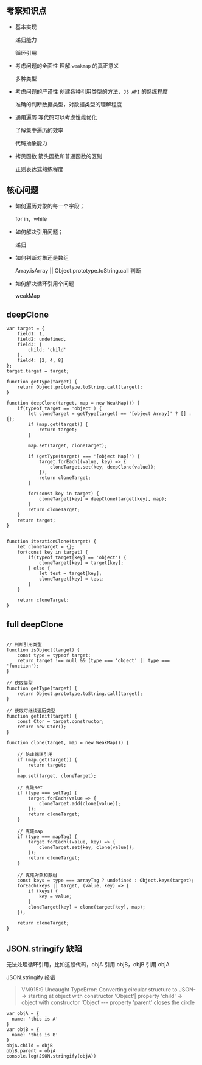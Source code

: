 ## 考察知识点

-   基本实现

    递归能力

    循环引用

-   考虑问题的全面性
    理解 `weakmap` 的真正意义

    多种类型

-   考虑问题的严谨性
    创建各种引用类型的方法，`JS API` 的熟练程度

    准确的判断数据类型，对数据类型的理解程度

-   通用遍历
    写代码可以考虑性能优化

    了解集中遍历的效率

    代码抽象能力

-   拷贝函数
    箭头函数和普通函数的区别

    正则表达式熟练程度

## 核心问题

-   如何遍历对象的每一个字段；

    for in，while

-   如何解决引用问题；

    递归

-   如何判断对象还是数组

    Array.isArray || Object.prototype.toString.call 判断

-   如何解决循环引用个问题

    weakMap

## deepClone

```
var target = {
    field1: 1,
    field2: undefined,
    field3: {
        child: 'child'
    },
    field4: [2, 4, 8]
};
target.target = target;

function getType(target) {
    return Object.prototype.toString.call(target);
}

function deepClone(target, map = new WeakMap()) {
    if(typeof target == 'object') {
        let cloneTarget = getType(target) == '[object Array]' ? [] : {};
        if (map.get(target)) {
            return target;
        }

        map.set(target, cloneTarget);

        if (getType(target) === '[object Map]') {
            target.forEach((value, key) => {
                cloneTarget.set(key, deepClone(value));
            });
            return cloneTarget;
        }

        for(const key in target) {
            cloneTarget[key] = deepClone(target[key], map);
        }
        return cloneTarget;
    }
    return target;
}


function iterationClone(target) {
    let cloneTarget = {};
    for(const key in target) {
        if(typeof target[key] == 'object') {
            cloneTarget[key] = target[key];
        } else {
            let test = target[key];
            cloneTarget[key] = test;
        }
    }

    return cloneTarget;
}
```

## full deepClone

```

// 判断引用类型
function isObject(target) {
    const type = typeof target;
    return target !== null && (type === 'object' || type === 'function');
}

// 获取类型
function getType(target) {
    return Object.prototype.toString.call(target);
}

// 获取可继续遍历类型
function getInit(target) {
    const Ctor = target.constructor;
    return new Ctor();
}

function clone(target, map = new WeakMap()) {

    // 防止循环引用
    if (map.get(target)) {
        return target;
    }
    map.set(target, cloneTarget);

    // 克隆set
    if (type === setTag) {
        target.forEach(value => {
            cloneTarget.add(clone(value));
        });
        return cloneTarget;
    }

    // 克隆map
    if (type === mapTag) {
        target.forEach((value, key) => {
            cloneTarget.set(key, clone(value));
        });
        return cloneTarget;
    }

    // 克隆对象和数组
    const keys = type === arrayTag ? undefined : Object.keys(target);
    forEach(keys || target, (value, key) => {
        if (keys) {
            key = value;
        }
        cloneTarget[key] = clone(target[key], map);
    });

    return cloneTarget;
}
```

## JSON.stringify 缺陷

无法处理循环引用，比如这段代码，objA 引用 objB，objB 引用 objA

JSON.stringify 报错

> VM915:9 Uncaught TypeError: Converting circular structure to JSON--> starting at object with constructor 'Object'| property 'child' -> object with constructor 'Object'--- property 'parent' closes the circle

```
var objA = {
  name: 'this is A'
}
var objB = {
  name: 'this is B'
}
objA.child = objB
objB.parent = objA
console.log(JSON.stringify(objA))
```
